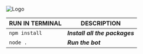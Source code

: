 
![Logo](https://geekflare.com/wp-content/uploads/2021/02/discord-bot-hosting.jpg)

|  RUN IN TERMINAL   |   DESCRIPTION   |
|--------------|-----------------|
|   `npm install`   |   ***Install all the packages***   |
|   `node .`   |   ***Run the bot***   |
